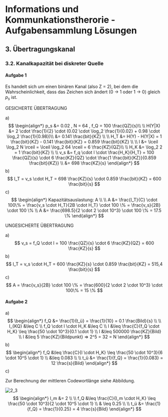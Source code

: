 # Informations und Kommunkationstherorie - Aufgabensammlung Lösungen

## 3. Übertragungskanal

### 3.2. Kanalkapazität bei diskreter Quelle

#### Aufgabe 1

Es handelt sich um einen binären Kanal (also Z = 2), bei dem die Wahrscheinlichkeit, dass das Zeichen sich ändert (0 -> 1 oder 1 -> 0) gleich $p_s$ ist.

GESICHERTE ÜBERTRAGUNG

a)
$$
\begin{align*}
p_s &= 0.02 , N = 64 , f_Q = 100 \frac{QZ}{s}\\
\\ 
H(Y|X) &= 2 \cdot \frac{1}{2} \cdot (0.02 \cdot \log_2 \frac{1}{0.02} + 0.98 \cdot \log_2 \frac{1}{0.98})\\
&= 0.141 \frac{bit}{KZ} \\
\\
H_T &= H(Y) - H(Y|X) = 1 \frac{bit}{KZ} - 0.141 \frac{bit}{KZ} = 0.859 \frac{bit}{KZ} \\
\\
l &= \lceil \log_2 N \rceil = \lceil \log_2 64 \rceil = 6 \frac{KZ}{QZ}\\
\\
H_K &= \log_2 2 = 1 \frac{bit}{KZ} \\
\\
v_s &= f_q \cdot l \cdot \frac{H_K}{H_T} = 100 \frac{QZ}{s} \cdot 6 \frac{KZ}{QZ} \cdot \frac{1 \frac{bit}{KZ}}{0.859 \frac{bit}{KZ}} \\
&= 698 \frac{KZ}{s}
\end{align*}
$$
b)
$$
I_T = v_s \cdot H_T = 698 \frac{KZ}{s} \cdot 0.859 \frac{bit}{KZ} = 600 \frac{bit}{s}
$$
c)
$$
\begin{align*}
Kapazitätsauslastung: A  \\
\\
A &= \frac{I_T}{C} \cdot 100\% = \frac{v_s \cdot H_T}{2B \cdot H_T} \cdot 100 \% = \frac{v_s}{2B} \cdot 100 \% \\
A &= \frac{698.5}{2 \cdot 2 \cdot 10^3} \cdot 100 \% = 17.5 \% 
\end{align*}
$$


UNGESICHERTE ÜBERTRAGUNG

a)
$$
v_s = f_Q \cdot l = 100 \frac{QZ}{s} \cdot 6 \frac{KZ}{QZ} = 600 \frac{KZ}{s}
$$
b)
$$
I_T = v_s \cdot H_T = 600 \frac{KZ}{s} \cdot 0.859 \frac{bit}{KZ} = 515,4 \frac{bit}{s}
$$
c)
$$
A = \frac{v_s}{2B} \cdot 100 \% = \frac{600}{2 \cdot 2 \cdot 10^3} \cdot 100\% = 15 \%
$$


#### Aufgabe 2

a)
$$
\begin{align*}
f_Q &= \frac{1}{t_ü} = \frac{1}{10} = 0.1 \frac{Bild}{s} \\
\\
I_{KQ} &\leq C \\
f_Q \cdot l \cdot H_K &\leq C \\
l &\leq \frac{C}{f_Q \cdot H_K} \leq \frac{50 \cdot 10^3}{0.1 \cdot 1} \\
l &\leq 500000 \frac{KZ}{Bild} \\
l &\leq 5 \frac{KZ}{Bildpunkt} => 2^5 = 32 = N
\end{align*}
$$
b)
$$
\begin{align*}
f_Q &\leq \frac{C}{l \cdot H_K} \leq \frac{50 \cdot 10^3}{6 \cdot 10^5 \cdot 1} \\
&\leq 0.083 \\
\\
t_ü &= \frac{1}{f_Q} = \frac{1}{0.083} = 12 \frac{s}{Bild}  
\end{align*}
$$
c)

Zur Berechnung der mittleren Codewortlänge siehe Abbildung. 

![2_3](/home/tieschne/Dokumente/Seafile/Studium/4_Semester/1_IKT/LösungenAufgabensammlung/Aufgabenbereich_3/2_3.png)
$$
\begin{align*}
l_m &= 2 \\
\\
f_Q &\leq \frac{C}{l_m \cdot H_K} \leq \frac{50 \cdot 10^3}{2 \cdot 10^5 \cdot 1} \\
& \leq 0.25 \\
\\
t_ü &= \frac{1}{f_Q} = \frac{1}{0.25} = 4 \frac{s}{Bild} 
\end{align*}
$$


